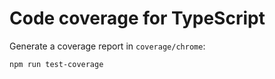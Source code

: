 # Code coverage for TypeScript

Generate a coverage report in `coverage/chrome`:

    npm run test-coverage
